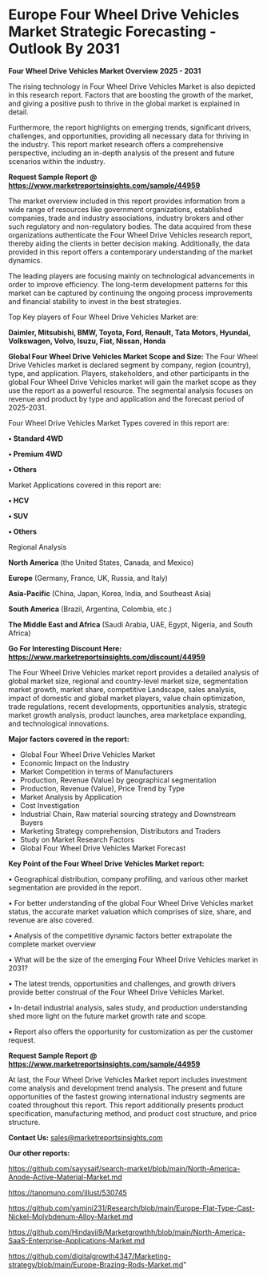 # Europe Four Wheel Drive Vehicles Market Strategic Forecasting - Outlook By 2031

<Strong> Four Wheel Drive Vehicles Market Overview 2025 - 2031</strong>

The rising technology in Four Wheel Drive Vehicles Market is also depicted in this research report. Factors that are boosting the growth of the market, and giving a positive push to thrive in the global market is explained in detail.

Furthermore, the report highlights on emerging trends, significant drivers, challenges, and opportunities, providing all necessary data for thriving in the industry. This report market research offers a comprehensive perspective, including an in-depth analysis of the present and future scenarios within the industry.

<strong>Request Sample Report @ <a href=https://www.marketreportsinsights.com/sample/44959>https://www.marketreportsinsights.com/sample/44959</a></strong>

The market overview included in this report provides information from a wide range of resources like government organizations, established companies, trade and industry associations, industry brokers and other such regulatory and non-regulatory bodies. The data acquired from these organizations authenticate the Four Wheel Drive Vehicles research report, thereby aiding the clients in better decision making. Additionally, the data provided in this report offers a contemporary understanding of the market dynamics.

The leading players are focusing mainly on technological advancements in order to improve efficiency. The long-term development patterns for this market can be captured by continuing the ongoing process improvements and financial stability to invest in the best strategies.

Top Key players of Four Wheel Drive Vehicles Market are:

<strong>Daimler, Mitsubishi, BMW, Toyota, Ford, Renault, Tata Motors, Hyundai, Volkswagen, Volvo, Isuzu, Fiat, Nissan, Honda</strong>

<strong><b>Global Four Wheel Drive Vehicles Market Scope and Size:</b></strong>
The Four Wheel Drive Vehicles market is declared segment by company, region (country), type, and application. Players, stakeholders, and other participants in the global Four Wheel Drive Vehicles market will gain the market scope as they use the report as a powerful resource. The segmental analysis focuses on revenue and product by type and application and the forecast period of 2025-2031.

Four Wheel Drive Vehicles Market Types covered in this report are:

<strong>•  Standard 4WD

•  Premium 4WD

•  Others</strong>

Market Applications covered in this report are:

<strong>•  HCV

•  SUV

•  Others</strong> 

Regional Analysis

<strong>North America</strong> (the United States, Canada, and Mexico)

<strong>Europe</strong> (Germany, France, UK, Russia, and Italy)

<strong>Asia-Pacific</strong> (China, Japan, Korea, India, and Southeast Asia)

<strong>South America</strong> (Brazil, Argentina, Colombia, etc.)

<strong>The Middle East and Africa</strong> (Saudi Arabia, UAE, Egypt, Nigeria, and South Africa)

<strong>Go For Interesting Discount Here: <a href=https://www.marketreportsinsights.com/discount/44959>https://www.marketreportsinsights.com/discount/44959</a></strong>

The Four Wheel Drive Vehicles market report provides a detailed analysis of global market size, regional and country-level market size, segmentation market growth, market share, competitive Landscape, sales analysis, impact of domestic and global market players, value chain optimization, trade regulations, recent developments, opportunities analysis, strategic market growth analysis, product launches, area marketplace expanding, and technological innovations.

<strong><b>Major factors covered in the report:</b></strong>
<ul>
  <li>Global Four Wheel Drive Vehicles Market </li>
  <li>Economic Impact on the Industry</li>
  <li>Market Competition in terms of Manufacturers</li>
  <li>Production, Revenue (Value) by geographical segmentation</li>
  <li>Production, Revenue (Value), Price Trend by Type</li>
  <li>Market Analysis by Application</li>
  <li>Cost Investigation</li>
  <li>Industrial Chain, Raw material sourcing strategy and Downstream Buyers</li>
  <li>Marketing Strategy comprehension, Distributors and Traders</li>
  <li>Study on Market Research Factors</li>
  <li>Global Four Wheel Drive Vehicles Market Forecast</li>
</ul>

<strong><b>Key Point of the Four Wheel Drive Vehicles Market report:</b></strong>

• Geographical distribution, company profiling, and various other market segmentation are provided in the report.

• For better understanding of the global Four Wheel Drive Vehicles market status, the accurate market valuation which comprises of size, share, and revenue are also covered.

• Analysis of the competitive dynamic factors better extrapolate the complete market overview

• What will be the size of the emerging Four Wheel Drive Vehicles market in 2031?

• The latest trends, opportunities and challenges, and growth drivers provide better construal of the Four Wheel Drive Vehicles Market.

• In-detail industrial analysis, sales study, and production understanding shed more light on the future market growth rate and scope.

• Report also offers the opportunity for customization as per the customer request.

<strong>Request Sample Report @ <a href=https://www.marketreportsinsights.com/sample/44959>https://www.marketreportsinsights.com/sample/44959</a></strong>

At last, the Four Wheel Drive Vehicles Market report includes investment come analysis and development trend analysis. The present and future opportunities of the fastest growing international industry segments are coated throughout this report. This report additionally presents product specification, manufacturing method, and product cost structure, and price structure.

<strong>Contact Us:</strong>
sales@marketreportsinsights.com

<strong>Our other reports:</strong>

<a href=https://github.com/sayysaif/search-market/blob/main/North-America-Anode-Active-Material-Market.md>https://github.com/sayysaif/search-market/blob/main/North-America-Anode-Active-Material-Market.md</a>

<a href=https://tanomuno.com/illust/530745>https://tanomuno.com/illust/530745</a>

<a href=https://github.com/yamini231/Research/blob/main/Europe-Flat-Type-Cast-Nickel-Molybdenum-Alloy-Market.md>https://github.com/yamini231/Research/blob/main/Europe-Flat-Type-Cast-Nickel-Molybdenum-Alloy-Market.md</a>

<a href=https://github.com/Hindavii9/Marketgrowthh/blob/main/North-America-SaaS-Enterprise-Applications-Market.md>https://github.com/Hindavii9/Marketgrowthh/blob/main/North-America-SaaS-Enterprise-Applications-Market.md</a>

<a href=https://github.com/digitalgrowth4347/Marketing-strategy/blob/main/Europe-Brazing-Rods-Market.md>https://github.com/digitalgrowth4347/Marketing-strategy/blob/main/Europe-Brazing-Rods-Market.md</a>"

